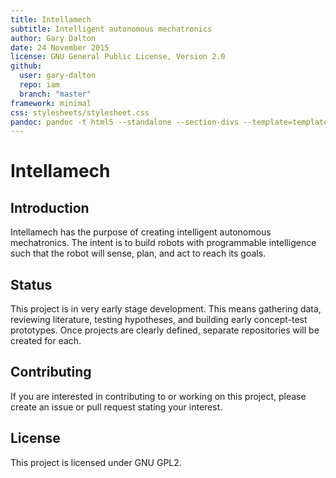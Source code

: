 ```yaml
---
title: Intellamech
subtitle: Intelligent autonomous mechatronics
author: Gary Dalton
date: 24 November 2015
license: GNU General Public License, Version 2.0
github:
  user: gary-dalton
  repo: iam
  branch: "master"
framework: minimal
css: stylesheets/stylesheet.css
pandoc: pandoc -t html5 --standalone --section-divs --template=template_github.html index.md -o index.html
---
```


# Intellamech

## Introduction

Intellamech has the purpose of creating intelligent autonomous mechatronics.
The intent is to build robots with programmable intelligence such that the robot
will sense, plan, and act to reach its goals.

## Status

This project is in very early stage development. This means gathering data,
reviewing literature, testing hypotheses, and building early concept-test
prototypes. Once projects are clearly defined, separate repositories will be
created for each.

## Contributing

If you are interested in contributing to or working on this project, please
create an issue or pull request stating your interest.

## License

This project is licensed under GNU GPL2.
